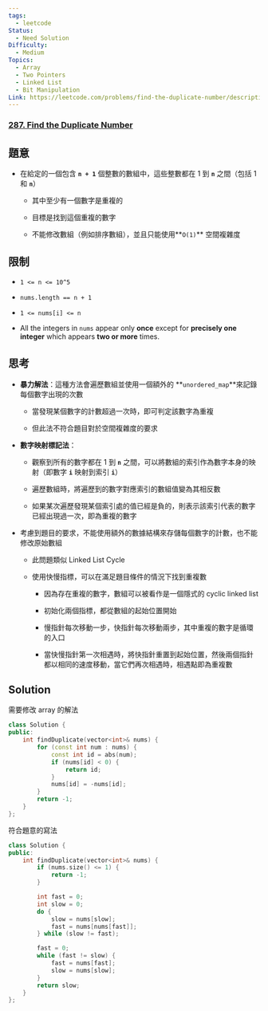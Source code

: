 ```yaml
---
tags:
  - leetcode
Status:
  - Need Solution
Difficulty:
  - Medium
Topics:
  - Array
  - Two Pointers
  - Linked List
  - Bit Manipulation
Link: https://leetcode.com/problems/find-the-duplicate-number/description/
---
```

### **[287\. Find the Duplicate Number](https://leetcode.com/problems/find-the-duplicate-number/)**

## 題意

- 在給定的一個包含 **`n + 1`** 個整數的數組中，這些整數都在 1 到 **`n`** 之間（包括 1 和 **`n`**）

   - 其中至少有一個數字是重複的

   - 目標是找到這個重複的數字

   - 不能修改數組（例如排序數組），並且只能使用**`O(1)`** 空間複雜度

## 限制

- `1 <= n <= 10^5`

- `nums.length == n + 1`

- `1 <= nums[i] <= n`

- All the integers in `nums` appear only **once** except for **precisely one integer** which appears **two or more** times.

## 思考

- **暴力解法**：這種方法會遍歷數組並使用一個額外的 **`unordered_map`**來記錄每個數字出現的次數

   - 當發現某個數字的計數超過一次時，即可判定該數字為重複

   - 但此法不符合題目對於空間複雜度的要求

- **數字映射標記法**：

   - 觀察到所有的數字都在 1 到 **`n`** 之間，可以將數組的索引作為數字本身的映射（即數字 **`i`** 映射到索引 **`i`**）

   - 遍歷數組時，將遍歷到的數字對應索引的數組值變為其相反數

   - 如果某次遍歷發現某個索引處的值已經是負的，則表示該索引代表的數字已經出現過一次，即為重複的數字

- 考慮到題目的要求，不能使用額外的數據結構來存儲每個數字的計數，也不能修改原始數組

   - 此問題類似 Linked List Cycle

   - 使用快慢指標，可以在滿足題目條件的情況下找到重複數

      - 因為存在重複的數字，數組可以被看作是一個隱式的 cyclic linked list

      - 初始化兩個指標，都從數組的起始位置開始

      - 慢指針每次移動一步，快指針每次移動兩步，其中重複的數字是循環的入口

      - 當快慢指針第一次相遇時，將快指針重置到起始位置，然後兩個指針都以相同的速度移動，當它們再次相遇時，相遇點即為重複數

## Solution

需要修改 array 的解法

```cpp
class Solution {
public:
    int findDuplicate(vector<int>& nums) {
        for (const int num : nums) {
            const int id = abs(num);
            if (nums[id] < 0) {
                return id;
            }
            nums[id] = -nums[id];
        }
        return -1;
    }
};
```



符合題意的寫法

```cpp
class Solution {
public:
    int findDuplicate(vector<int>& nums) {
        if (nums.size() <= 1) {
            return -1;
        }

        int fast = 0;
        int slow = 0;
        do {
            slow = nums[slow];
            fast = nums[nums[fast]];
        } while (slow != fast);

        fast = 0;
        while (fast != slow) {
            fast = nums[fast];
            slow = nums[slow];
        }
        return slow;
    }
};
```